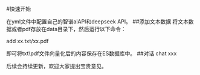 #快速开始

在yml文件中配置自己的智谱aiAPI和deepseek API。
##添加文本数据
将文本数据或者pdf存放在data目录下，然后运行以下命令：

add xx.txt/xx.pdf

即可将txt\pdf文件向量化后的内容保存在ES数据库中。
##对话
chat xxx

后续会持续更新，欢迎大家提出宝贵意见。


